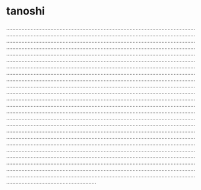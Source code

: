# tanoshi
...........................................................................................................................................................................................................................................................................................................................................................................................................................................................................................................................................................................................................................................................................................................................................................................................................................................................................................................................................................................................................................................................................................................................................................................................................................................................................................................................................................................................................................................................................................................................................................................................................................................................................................................................................................................................................................................................................................................................................................................................................................................................................................................................................................................................................................................................................................................................................................................................................................................................................................................................................................................................................................................................................................................................................................................................................................................................................................................................................................................................................................................................................................................................................................